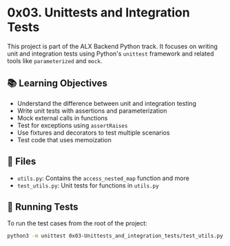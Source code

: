 # 0x03. Unittests and Integration Tests

This project is part of the ALX Backend Python track. It focuses on writing unit and integration tests using Python's `unittest` framework and related tools like `parameterized` and `mock`.

## 📚 Learning Objectives

- Understand the difference between unit and integration testing
- Write unit tests with assertions and parameterization
- Mock external calls in functions
- Test for exceptions using `assertRaises`
- Use fixtures and decorators to test multiple scenarios
- Test code that uses memoization

## 📁 Files

- `utils.py`: Contains the `access_nested_map` function and more
- `test_utils.py`: Unit tests for functions in `utils.py`

## 🧪 Running Tests

To run the test cases from the root of the project:

```bash
python3 -m unittest 0x03-Unittests_and_integration_tests/test_utils.py
